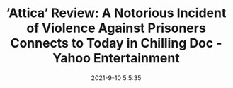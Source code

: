 ---
"title": "‘Attica’ Review: A Notorious Incident of Violence Against Prisoners Connects to Today in Chilling Doc - Yahoo Entertainment"
"date": "2021-9-10 5:5:35"
"feed_name": "GOOGLENEWSINDUSTRIAL"
"feed_website": "https://news.google.com/search?q=industrial%2Bincident&hl=en-US&gl=US&ceid=US:en"
"feed_rss": "https://news.google.com/rss/search?q=industrial%2Bincident&hl=en-US&gl=US&ceid=US:en"
"link": "https://www.yahoo.com/entertainment/attica-review-notorious-incident-violence-043039640.html"
"file": "_posts/2021-1-1-217edef1e796be879b386e0af3fe5448136b495a.md"
"accident": "1"
"drilling": "1"
---